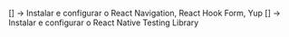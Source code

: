 [] -> Instalar e configurar o React Navigation, React Hook Form, Yup
[] -> Instalar e configurar o React Native Testing Library